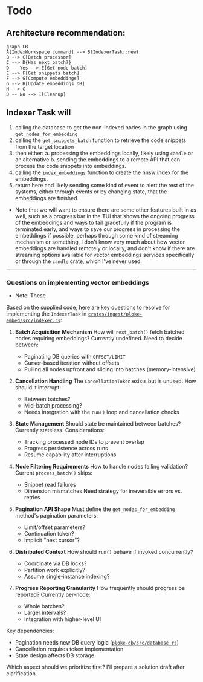 # Todo

## **Architecture recommendation:**

```mermaid
graph LR
A[IndexWorkspace command] --> B(IndexerTask::new)
B --> C[Batch processor]
C --> D{Has next batch?}
D -- Yes --> E[Get node batch]
E --> F[Get snippets batch]
F --> G[Compute embeddings]
G --> H[Update embeddings DB]
H --> C
D -- No --> I[Cleanup]

```

## Indexer Task will

1. calling the database to get the non-indexed nodes in the graph using
   `get_nodes_for_embedding`
2. calling the `get_snippets_batch` function to retrieve the code snippets from
   the target location
3. then either:
     a. processing the embeddings locally, likely using `candle` or an
     alternative
     b. sending the embeddings to a remote API that can process the code
     snippets into embeddings.
4. calling the `index_embeddings` function to create the hnsw index for the
   embeddings.
5. return here and likely sending some kind of event to alert the rest of the
   systems, either through events or by changing state, that the embeddings are
   finished.

- Note that we will want to ensure there are some other features built in as
well, such as a progress bar in the TUI that shows the ongoing progress of the
embeddings and ways to fail gracefully if the program is terminated early, and
ways to save our progress in processing the embeddings if possible, perhaps
through some kind of streaming mechanism or something, I don't know very much
about how vector embeddings are handled remotely or locally, and don't know if
there are streaming options available for vector embeddings services
specifically or through the `candle` crate, which I've never used.

---

### Questions on implementing vector embeddings

- Note: These 

Based on the supplied code, here are key questions to resolve for implementing the `IndexerTask` in [`crates/ingest/ploke-embed/src/indexer.rs`](crates/ingest/ploke-embed/src/indexer.rs):

1. **Batch Acquisition Mechanism**
   How will `next_batch()` fetch batched nodes requiring embeddings? Currently undefined. Need to decide between:
   - Paginating DB queries with `OFFSET/LIMIT`
   - Cursor-based iteration without offsets
   - Pulling all nodes upfront and slicing into batches (memory-intensive)

2. **Cancellation Handling**
   The `CancellationToken` exists but is unused. How should it interrupt:
   - Between batches?
   - Mid-batch processing?
   - Needs integration with the `run()` loop and cancellation checks

3. **State Management**
   Should state be maintained between batches? Currently stateless. Considerations:
   - Tracking processed node IDs to prevent overlap
   - Progress persistence across runs
   - Resume capability after interruptions

4. **Node Filtering Requirements**
   How to handle nodes failing validation? Current `process_batch()` skips:
   - Snippet read failures
   - Dimension mismatches
   Need strategy for irreversible errors vs. retries

5. **Pagination API Shape**
   Must define the `get_nodes_for_embedding` method's pagination parameters:
   - Limit/offset parameters?
   - Continuation token?
   - Implicit "next cursor"?

6. **Distributed Context**
   How should `run()` behave if invoked concurrently?
   - Coordinate via DB locks?
   - Partition work explicitly?
   - Assume single-instance indexing?

7. **Progress Reporting Granularity**
   How frequently should progress be reported? Currently per-node:
   - Whole batches?
   - Larger intervals?
   - Integration with higher-level UI

Key dependencies:
- Pagination needs new DB query logic ([`ploke-db/src/database.rs`](crates/ploke-db/src/database.rs))
- Cancellation requires token implementation
- State design affects DB storage

Which aspect should we prioritize first? I'll prepare a solution draft after clarification.
